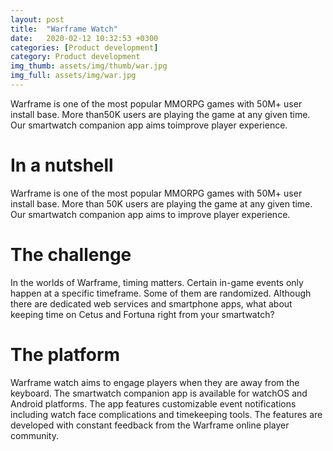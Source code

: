 ```yaml
---
layout: post
title:  "Warframe Watch"
date:   2020-02-12 10:32:53 +0300
categories: [Product development]
category: Product development
img_thumb: assets/img/thumb/war.jpg
img_full: assets/img/war.jpg
---
```

 Warframe is one of the most popular MMORPG games with 50M+ user install base. More than50K users are playing the game at any given time. Our smartwatch companion app aims toimprove player experience.
<!--more-->

# In a nutshell
Warframe is one of the most popular MMORPG games with 50M+ user install base. More than 50K users are playing the game at any given time. Our smartwatch companion app aims to improve player experience.

# The challenge
In the worlds of Warframe, timing matters. Certain in-game events only happen at a specific timeframe. Some of them are randomized. Although there are dedicated web services and smartphone apps, what about keeping time on Cetus and Fortuna right from your smartwatch?

# The platform
Warframe watch aims to engage players when they are away from the keyboard. The smartwatch companion app is available for watchOS and Android platforms. The app features customizable event notifications including watch face complications and timekeeping tools. The features are developed with constant feedback from the Warframe online player community. 
